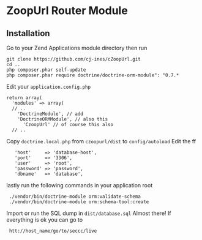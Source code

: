 ZoopUrl Router Module
=================

Installation
------------

Go to your Zend Applications module directory then run

    git clone https://github.com/cj-ines/cZoopUrl.git
    cd ..
    php composer.phar self-update
    php composer.phar require doctrine/doctrine-orm-module": "0.7.*
    
Edit your `application.config.php`

    return array(
      'modules' => array(
      // ..
        'DoctrineModule', // add
        'DoctrineORMModule', // also this
    	  'CzoopUrl' // of course this also
      // ..

Copy `doctrine.local.php` from `czoopurl/dist` to `config/autoload`
Edit the ff 

       'host'     => 'database-host',
       'port'     => '3306',
       'user'     => 'root',
       'password' => 'password',
       'dbname'   => 'database',

lastly run the following commands in your application root 

     ./vendor/bin/doctrine-module orm:validate-schema
     ./vendor/bin/doctrine-module orm:schema-tool:create
     
Import or run the SQL dump in `dist/database.sql`
Almost there!
If everything is ok you can go to 

     htt://host_name/go/to/seccc/live
